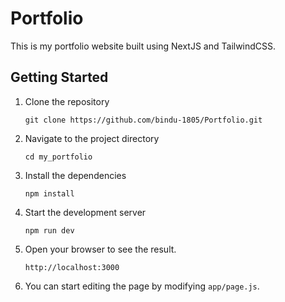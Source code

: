 # Portfolio

This is my portfolio website built using NextJS and TailwindCSS.

## Getting Started

1. Clone the repository <br />
   ```
   git clone https://github.com/bindu-1805/Portfolio.git
   ```
2. Navigate to the project directory <br />
   ```
   cd my_portfolio
   ```
3. Install the dependencies <br />
   ```
   npm install
   ```
4. Start the development server <br />
   ```
   npm run dev
   ```
5. Open your browser to see the result. <br />
   ```
   http://localhost:3000
   ```
6. You can start editing the page by modifying `app/page.js`.



